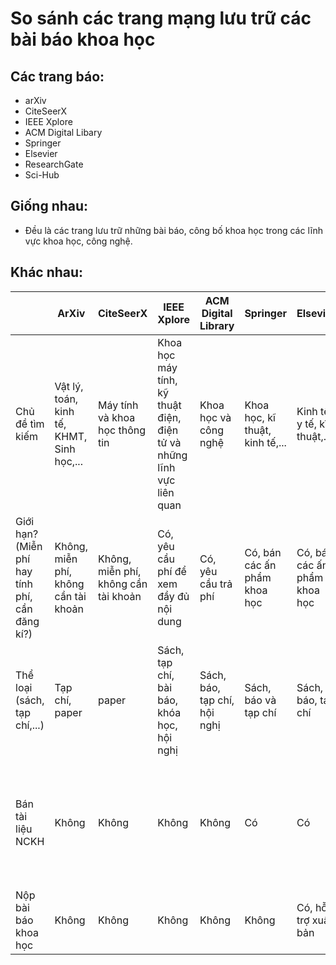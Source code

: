 # So sánh các trang mạng lưu trữ các bài báo khoa học
## Các trang báo:
- arXiv
- CiteSeerX
- IEEE Xplore
- ACM Digital Libary
- Springer
- Elsevier
- ResearchGate
- Sci-Hub
## Giống nhau:
- Đều là các trang lưu trữ những bài báo, công bố khoa học trong các lĩnh vực khoa học, công nghệ.
## Khác nhau:
|                                                        | ArXiv                                      | CiteSeerX                            | IEEE Xplore                                                           | ACM Digital Library          | Springer                        | Elsevier                         | ResearchGate                     | Sci-Hub                                                    |
|--------------------------------------------------------|--------------------------------------------|--------------------------------------|-----------------------------------------------------------------------|------------------------------|---------------------------------|----------------------------------|----------------------------------|------------------------------------------------------------|
| Chủ đề tìm kiếm                                        | Vật lý, toán, kinh tế, KHMT, Sinh học,...  | Máy tính và khoa học thông tin       | Khoa học máy tính, kỹ thuật điện, điện tử và những lĩnh vực liên quan | Khoa học và công nghệ        | Khoa học, kĩ thuật, kinh tế,... | Kinh tế, y tế, kĩ thuật,...      | Khoa học, xã hội học, vũ trụ,... | Khoa học, kinh tế, giáo dục,...                            |
| Giới hạn? (Miễn phí hay tính phí, cần đăng kí?)        | Không, miễn phí, không cần tài khoản       | Không, miễn phí, không cần tài khoản | Có, yêu cầu phí để xem đầy đủ nội dung                                | Có, yêu cầu trả phí          | Có, bán các ấn phẩm khoa học    | Có, bán các ấn phẩm khoa học     | Có, mạng xã hội, cần đăng kí     | Không, trang đăng tải nội dung trái phép                   |
| Thể loại (sách, tạp chí,...)                           | Tạp chí, paper                             | paper                                | Sách, tạp chí, bài báo, khóa học, hội nghị                            | Sách, báo, tạp chí, hội nghị | Sách, báo và tạp chí            | Sách, báo, tạp chí               | Sách, báo, tạp chí               | Bài báo                                                    |
| Bán tài liệu NCKH                                      | Không                                      | Không                                | Không                                                                 | Không                        | Có                              | Có                               | Không                            | Không, một số nội dung có tính phí được đăng tải trái phép |
| Nộp bài báo khoa học                                   | Không                                      | Không                                | Không                                                                 | Không                        | Không                           | Có, hỗ trợ xuất bản                     | Không                            | Không                                                      |
